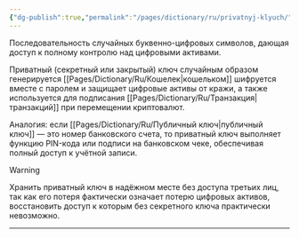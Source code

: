 ```yaml
---
{"dg-publish":true,"permalink":"/pages/dictionary/ru/privatnyj-klyuch/"}
---
```



Последовательность случайных буквенно-цифровых символов, дающая доступ к полному контролю над цифровыми активами.

Приватный (секретный или закрытый) ключ случайным образом генерируется [[Pages/Dictionary/Ru/Кошелек\|кошельком]] шифруется вместе с паролем и защищает цифровые активы от кражи, а также используется для подписания [[Pages/Dictionary/Ru/Транзакция\|транзакций]] при перемещении криптовалют.

Аналогия: если [[Pages/Dictionary/Ru/Публичный ключ\|публичный ключ]] — это номер банковского счета, то приватный ключ выполняет функцию PIN-кода или подписи на банковском чеке, обеспечивая полный доступ к учётной записи.

> [!warning]
> Xранить приватный ключ в надёжном месте без доступа третьих лиц, так как его потеря фактически означает потерю цифровых активов, восстановить доступ к которым без секретного ключа практически невозможно.

---
